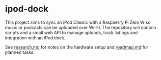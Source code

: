 # ipod-dock

This project aims to sync an iPod Classic with a Raspberry Pi Zero W so music or podcasts can be uploaded over Wi-Fi.  The repository will contain scripts and a small web API to manage uploads, track listings and integration with an iPod dock.

See [research.md](research.md) for notes on the hardware setup and [roadmap.md](roadmap.md) for planned tasks.
